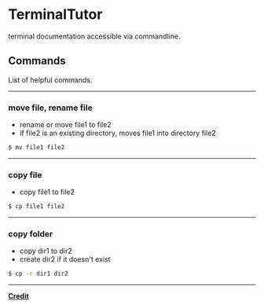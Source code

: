 # TerminalTutor

terminal documentation accessible via commandline.

## Commands

List of helpful commands.

---

### move file, rename file

* rename or move file1 to file2
* if file2 is an existing directory, moves file1 into directory file2

```bash
$ mv file1 file2
```
---

### copy file

* copy file1 to file2

```bash
$ cp file1 file2
```
---

### copy folder

* copy dir1 to dir2
* create dir2 if it doesn't exist
```bash
$ cp -r dir1 dir2
```

---

**[Credit](https://files.fosswire.com/2007/08/fwunixref.pdf)**

